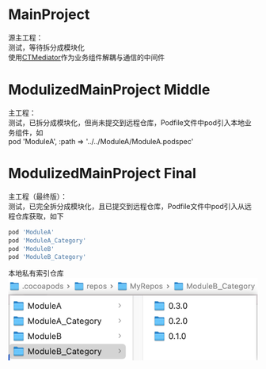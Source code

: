 # MainProject
源主工程：  
测试，等待拆分成模块化   
使用[CTMediator](https://github.com/casatwy/CTMediator)作为业务组件解耦与通信的中间件

# ModulizedMainProject Middle
主工程：   
测试，已拆分成模块化，但尚未提交到远程仓库，Podfile文件中pod引入本地业务组件，如   
pod 'ModuleA', :path => '../../ModuleA/ModuleA.podspec'

# ModulizedMainProject Final
主工程（最终版）：   
测试，已完全拆分成模块化，且已提交到远程仓库，Podfile文件中pod引入从远程仓库获取，如下    
```ruby
pod 'ModuleA'
pod 'ModuleA_Category'
pod 'ModuleB'
pod 'ModuleB_Category'
```
本地私有索引仓库
<img src='./images/Snipaste_local repo.png'/>